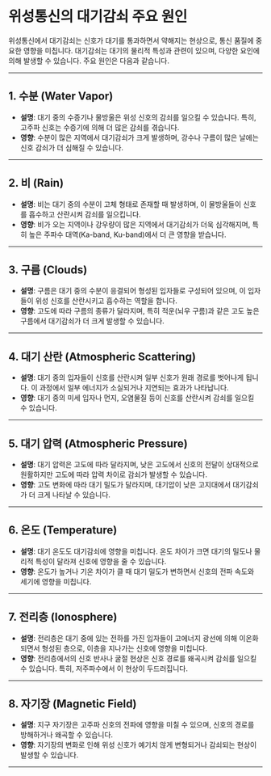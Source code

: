 # 위성통신의 대기감쇠 주요 원인

위성통신에서 대기감쇠는 신호가 대기를 통과하면서 약해지는 현상으로, 통신 품질에 중요한 영향을 미칩니다. 대기감쇠는 대기의 물리적 특성과 관련이 있으며, 다양한 요인에 의해 발생할 수 있습니다. 주요 원인은 다음과 같습니다.

---

## 1. **수분 (Water Vapor)**
- **설명**: 대기 중의 수증기나 물방울은 위성 신호의 감쇠를 일으킬 수 있습니다. 특히, 고주파 신호는 수증기에 의해 더 많은 감쇠를 겪습니다.
- **영향**: 수분이 많은 지역에서 대기감쇠가 크게 발생하며, 강수나 구름이 많은 날에는 신호 감쇠가 더 심해질 수 있습니다.

---

## 2. **비 (Rain)**
- **설명**: 비는 대기 중의 수분이 고체 형태로 존재할 때 발생하며, 이 물방울들이 신호를 흡수하고 산란시켜 감쇠를 일으킵니다.
- **영향**: 비가 오는 지역이나 강우량이 많은 지역에서 대기감쇠가 더욱 심각해지며, 특히 높은 주파수 대역(Ka-band, Ku-band)에서 더 큰 영향을 받습니다.

---

## 3. **구름 (Clouds)**
- **설명**: 구름은 대기 중의 수분이 응결되어 형성된 입자들로 구성되어 있으며, 이 입자들이 위성 신호를 산란시키고 흡수하는 역할을 합니다.
- **영향**: 고도에 따라 구름의 종류가 달라지며, 특히 적운(뇌우 구름)과 같은 고도 높은 구름에서 대기감쇠가 더 크게 발생할 수 있습니다.

---

## 4. **대기 산란 (Atmospheric Scattering)**
- **설명**: 대기 중의 입자들이 신호를 산란시켜 일부 신호가 원래 경로를 벗어나게 됩니다. 이 과정에서 일부 에너지가 소실되거나 지연되는 효과가 나타납니다.
- **영향**: 대기 중의 미세 입자나 먼지, 오염물질 등이 신호를 산란시켜 감쇠를 일으킬 수 있습니다.

---

## 5. **대기 압력 (Atmospheric Pressure)**
- **설명**: 대기 압력은 고도에 따라 달라지며, 낮은 고도에서 신호의 전달이 상대적으로 원활하지만 고도에 따라 압력 차이로 감쇠가 발생할 수 있습니다.
- **영향**: 고도 변화에 따라 대기 밀도가 달라지며, 대기압이 낮은 고지대에서 대기감쇠가 더 크게 나타날 수 있습니다.

---

## 6. **온도 (Temperature)**
- **설명**: 대기 온도도 대기감쇠에 영향을 미칩니다. 온도 차이가 크면 대기의 밀도나 물리적 특성이 달라져 신호에 영향을 줄 수 있습니다.
- **영향**: 온도가 높거나 기온 차이가 클 때 대기 밀도가 변하면서 신호의 전파 속도와 세기에 영향을 미칩니다.

---

## 7. **전리층 (Ionosphere)**
- **설명**: 전리층은 대기 중에 있는 전하를 가진 입자들이 고에너지 광선에 의해 이온화되면서 형성된 층으로, 이층을 지나가는 신호에 영향을 미칩니다.
- **영향**: 전리층에서의 신호 반사나 굴절 현상은 신호 경로를 왜곡시켜 감쇠를 일으킬 수 있습니다. 특히, 저주파수에서 이 현상이 두드러집니다.

---

## 8. **자기장 (Magnetic Field)**
- **설명**: 지구 자기장은 고주파 신호의 전파에 영향을 미칠 수 있으며, 신호의 경로를 방해하거나 왜곡할 수 있습니다.
- **영향**: 자기장의 변화로 인해 위성 신호가 예기치 않게 변형되거나 감쇠되는 현상이 발생할 수 있습니다.

---
